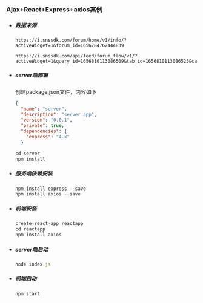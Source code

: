 ### Ajax+React+Express+axios案例

- ##### 数据来源

  ```
  https://i.snssdk.com/forum/home/v1/info/?activeWidget=1&forum_id=1656784762444839
  ```

  ```
  https://i.snssdk.com/api/feed/forum_flow/v1/?activeWidget=1&query_id=1656810113086509&tab_id=1656810113086525&category=forum_flow_subject&is_preview=0&stream_api_version=82&aid=13&offset=0&count=20
  ```

- ##### server端部署

  创建package.json文件，内容如下

  ```json
  {
    "name": "server",
    "description": "server app",
    "version": "0.0.1",
    "private": true,
    "dependencies": {
      "express": "4.x"
    }
  
  ```

  ```javascript
  cd server
  npm install
  ```

  

- ##### 服务端依赖安装

  ```javascript
  npm install express --save
  npm install axios --save
  ```

  

- ##### 前端安装

  ```javascript
  create-react-app reactapp
  cd reactapp
  npm install axios
  ```


- ##### server端启动

  ```javascript
  node index.js
  ```

- ##### 前端启动

  ```
  npm start
  ```

  

